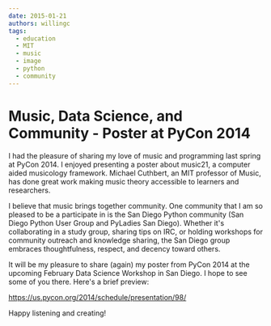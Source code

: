 ```yaml
---
date: 2015-01-21
authors: willingc
tags:
  - education
  - MIT
  - music
  - image
  - python
  - community
---
```


# Music, Data Science, and Community - Poster at PyCon 2014

I had the pleasure of sharing my love of music and programming last spring at PyCon 2014. I enjoyed presenting a poster about music21, a computer aided musicology framework. Michael Cuthbert, an MIT professor of Music, has done great work making music theory accessible to learners and researchers.

I believe that music brings together community. One community that I am so pleased to be a participate in is the San Diego Python community (San Diego Python User Group and PyLadies San Diego). Whether it's collaborating in a study group, sharing tips on IRC, or holding workshops for community outreach and knowledge sharing, the San Diego group embraces thoughtfulness, respect, and decency toward others.

It will be my pleasure to share (again) my poster from PyCon 2014 at the upcoming February Data Science Workshop in San Diego. I hope to see some of you there. Here's a brief preview:

<a title="PyCon 2014 Poster Description" href="https://us.pycon.org/2014/schedule/presentation/98/" target="_blank">https://us.pycon.org/2014/schedule/presentation/98/</a>

Happy listening and creating!
